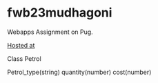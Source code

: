 # fwb23mudhagoni
Webapps Assignment on Pug.


[Hosted at](https://fwb23mudhagoni.herokuapp.com/)


Class Petrol

Petrol_type(string)
quantity(number)
cost(number)
